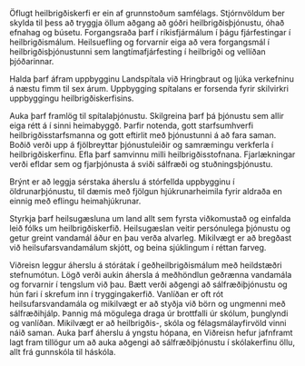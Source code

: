 Öflugt heilbrigðiskerfi er ein af grunnstoðum samfélags. Stjórnvöldum ber skylda til þess að tryggja öllum aðgang að góðri heilbrigðisþjónustu, óhað efnahag og búsetu. Forgangsraða þarf í ríkisfjármálum í þágu fjárfestingar í heilbrigðismálum. Heilsuefling og forvarnir eiga að vera forgangsmál í heilbrigðisþjónustunni sem langtímafjárfesting í heilbrigði og vellíðan þjóðarinnar.

Halda þarf áfram uppbygginu Landspítala við Hringbraut og ljúka verkefninu á næstu fimm til sex árum. Uppbygging spítalans er forsenda fyrir skilvirkri uppbyggingu heilbrigðiskerfisins.

Auka þarf framlög til spítalaþjónustu. Skilgreina þarf þá þjónustu sem allir eiga rétt á í sinni heimabyggð. Þarfir notenda, gott starfsumhverfi heilbrigðisstarfsmanna og gott eftirlit með þjónustunni á að fara saman. Boðið verði upp á fjölbreyttar þjónustuleiðir og samræmingu verkferla í heilbrigðiskerfinu. Efla þarf samvinnu milli heilbrigðisstofnana. Fjarlækningar verði efldar sem og fjarþjónusta á sviði sálfræði og stuðningsþjónustu.

Brýnt er að leggja sérstaka áherslu á stórfellda uppbygginu í öldrunarþjónustu, til dæmis með fjölgun hjúkrunarheimila fyrir aldraða en einnig með eflingu heimahjúkrunar.

Styrkja þarf heilsugæsluna um land allt sem fyrsta viðkomustað og einfalda leið fólks um heilbrigðiskerfið. Heilsugæslan veitir persónulega þjónustu og getur greint vandamál áður en þau verða alvarleg. Mikilvægt er að bregðast við heilsufarsvandamálum skjótt, og beina sjúklingum í réttan farveg.

Viðreisn leggur áherslu á stórátak í geðheilbrigðismálum með heildstæðri stefnumótun. Lögð verði aukin áhersla á meðhöndlun geðrænna vandamála og forvarnir í tengslum við þau. Bætt verði aðgengi að sálfræðiþjónustu og hún fari í skrefum inn í tryggingakerfið. Vanlíðan er oft rót heilsufarsvandamála og mikilvægt er að styðja við börn og ungmenni með sálfræðihjálp. Þannig má mögulega draga úr brottfalli úr skólum, þunglyndi og vanlíðan. Mikilvægt er að heilbrigðis-, skóla og félagsmálayfirvöld vinni náið saman. Auka þarf áherslu á yngstu hópana, en Viðreisn hefur jafnframt lagt fram tillögur um að auka aðgengi að sálfræðiþjónustu í skólakerfinu öllu, allt frá gunnskóla til háskóla.
